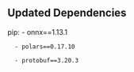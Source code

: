 ## Updated Dependencies

 pip:
      - onnx==1.13.1

      - polars==0.17.10

      - protobuf==3.20.3
